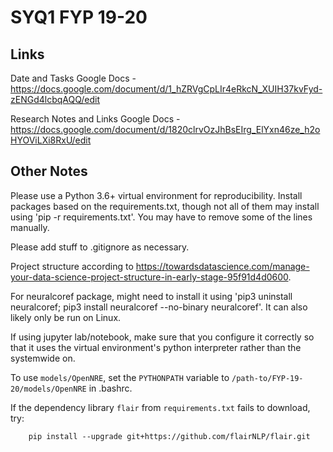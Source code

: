 # SYQ1 FYP 19-20

## Links
Date and Tasks Google Docs - https://docs.google.com/document/d/1_hZRVgCpLIr4eRkcN_XUIH37kvFyd-zENGd4lcbqAQQ/edit

Research Notes and Links Google Docs - https://docs.google.com/document/d/1820clrvOzJhBsEIrg_ElYxn46ze_h2oHYOViLXi8RxU/edit


## Other Notes

Please use a Python 3.6+ virtual environment for reproducibility. Install packages based on the requirements.txt, though not all of them may install using 'pip -r requirements.txt'. You may have to remove some of the lines manually. 

Please add stuff to .gitignore as necessary.

Project structure according to https://towardsdatascience.com/manage-your-data-science-project-structure-in-early-stage-95f91d4d0600. 

For neuralcoref package, might need to install it using 'pip3 uninstall neuralcoref; pip3 install neuralcoref --no-binary neuralcoref'. It can also likely only be run on Linux.

If using jupyter lab/notebook, make sure that you configure it correctly so that it uses the virtual environment's python interpreter rather than the systemwide on.

To use `models/OpenNRE`, set the `PYTHONPATH` variable to `/path-to/FYP-19-20/models/OpenNRE` in .bashrc. 

If the dependency library `flair` from `requirements.txt` fails to download, try:
```
    pip install --upgrade git+https://github.com/flairNLP/flair.git
```